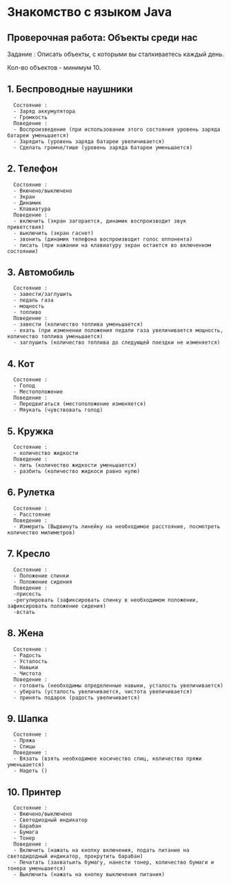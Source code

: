 # Знакомство с языком Java
## Проверочная работа: Объекты среди нас

Задание : Описать объекты, с которыми вы сталкиваетесь каждый день.

Кол-во объектов - минимум 10.

## 1. Беспроводные наушники
      Состояние :
      - Заряд аккумулятора
      - Громкость
      Поведение :
      - Воспроизведение (при использовании этого состояния уровень заряда батареи уменьшается)
      - Зарядить (уровень заряда батареи увеличивается)
      - Сделать громче/тише (уровень заряда батареи уменьшается)
      
## 2. Телефон
      Состояние :
      - Вкючено/выключено
      - Экран
      - Динамик
      - Клавиатура
      Поведение :
      - включить (экран загорается, динамик воспроизводит звук приветствия)
      - выключить (экран гаснет)
      - звонить (динамик телефона воспроизводит голос оппонента)
      - писать (при нажании на клавиатуру экран остается во включенном состоянии)
     
## 3. Автомобиль
      Состояние :
      - завести/заглушить
      - педаль газа
      - мощность
      - топливо
      Поведение :
      - завести (количество топлива уменьшается)
      - ехать (при изменении положения педали газа увеличивается мощность, количество топлива уменьшается)
      - заглушить (количество топлива до следующей поездки не изменяется)

## 4. Кот
      Состояние :
      - Голод
      - Местоположение
      Поведение :
      - Передвигаться (местоположение изменяется)
      - Мяукать (чувствовать голод)
     
## 5. Кружка
      Состояние :
      - количество жидкости
      Поведение :
      - пить (количество жидкости уменьшается)
      - разбить (количество жидкоси равно нулю)
      
## 6. Рулетка
      Состояние :
      - Расстояние
      Поведение :
      - Измерить (Выдвинуть линейку на необходимое расстояние, посмотреть количество милиметров)
      
## 7. Кресло
      Состояние :
      - Положение спинки
      - Положение сидения
      Поведение :
      -присесть
      -регулировать (зафиксировать спинку в необходимом положении, зафиксировать положение сидения)
      -встать
      
## 8. Жена
      Состояние :
      - Радость
      - Усталость
      - Навыки
      - Чистота
      Поведение :
      - готовить (необходимы определенные навыки, усталость увеличивается)
      - убирать (усталость увеличивается, чистота увеличивается)
      - принять подарок (радость увеличивается)
      
## 9. Шапка
      Состояние :
      - Пряжа
      - Спицы
      Поведение :
      - Вязать (взять необходимое косичество спиц, количество пряжи уменьшается)
      - Надеть ()
      
## 10. Принтер
      Состояние :
      - Вкючено/выключено
      - Светодиодный индикатор
      - Барабан
      - Бумага
      - Тонер
      Поведение :
      - Включить (нажать на кнопку включения, подать питание на светодидодный индикатор, прокрутить барабан)
      - Печатать (захватьить бумагу, нанести тонер, количество бумаги и тонера уменьшается)
      - Выключить (нажать на кнопку выключения питания) 
